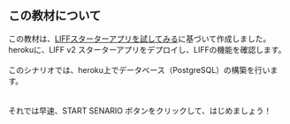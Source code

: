 ## この教材について

この教材は、<a href="https://developers.line.biz/ja/docs/liff/trying-liff-app/" target="_blank">LIFFスターターアプリを試してみる</a>に基づいて作成しました。<br>
herokuに、LIFF v2 スターターアプリをデプロイし、LIFFの機能を確認します。<br>
<br>
このシナリオでは、heroku上でデータベース（PostgreSQL）の構築を行います。<br>
<br>
<br>
それでは早速、START SENARIO ボタンをクリックして、はじめましょう！
